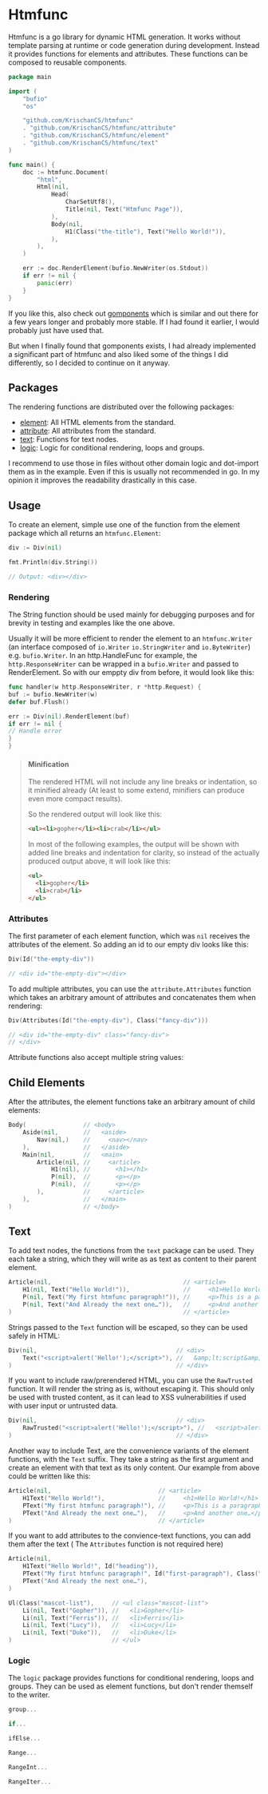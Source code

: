 # Htmfunc

Htmfunc is a go library for dynamic HTML generation. It works without template parsing at runtime or
code generation during development. Instead it provides functions for elements and attributes.
These functions can be composed to reusable components.

```go
package main

import (
	"bufio"
	"os"

	"github.com/KrischanCS/htmfunc"
	. "github.com/KrischanCS/htmfunc/attribute"
	. "github.com/KrischanCS/htmfunc/element"
	. "github.com/KrischanCS/htmfunc/text"
)

func main() {
	doc := htmfunc.Document(
		"html",
		Html(nil,
			Head(
				CharSetUtf8(),
				Title(nil, Text("Htmfunc Page")),
			),
			Body(nil,
				H1(Class("the-title"), Text("Hello World!")),
			),
		),
	)

	err := doc.RenderElement(bufio.NewWriter(os.Stdout))
	if err != nil {
		panic(err)
	}
}

```

If you like this, also check out [gomponents](https://maragu.dev/gomponents) which is similar and
out there for a few years longer and probably more stable. If I had found it earlier, I would
probably just have used that.

But when I finally found that gomponents exists, I had already implemented a significant part of
htmfunc and also liked some of the things I did differently, so I decided to continue on it anyway.

## Packages

The rendering functions are distributed over the following packages:

- [element](https://github.com/KrischanCS/htmfunc/element): All HTML elements from the standard.
- [attribute](https://github.com/KrischanCS/htmfunc/attribute): All attributes from the standard.
- [text](https://github.com/KrischanCS/htmfunc/text): Functions for text nodes.
- [logic](https://github.com/KrischanCS/htmfunc/logic): Logic for conditional rendering, loops and
  groups.

I recommend to use those in files without other domain logic and dot-import them as in the
example. Even if this is usually not recommended in go. In my opinion it improves the readability
drastically in this case.

## Usage

To create an element, simple use one of the function from the element package which all returns
an `htmfunc.Element`:

```go
div := Div(nil)

fmt.Println(div.String())

// Output: <div></div>
```

### Rendering

The String function should be used mainly for debugging purposes and for brevity in testing and
examples like the one above.

Usually it will be more efficient to render the element to an `htmfunc.Writer` (an interface
composed of `io.Writer` `io.StringWriter` and `io.ByteWriter`) e.g. `bufio.Writer`. In an
http.HandleFunc for example, the `http.ResponseWriter` can be wrapped in a `bufio.Writer` and passed
to RenderElement. So with our emppty div from before, it would look like this:

```go
func handler(w http.ResponseWriter, r *http.Request) {
buf := bufio.NewWriter(w)
defer buf.Flush()

err := Div(nil).RenderElement(buf)
if err != nil {
// Handle error
}
}
```

> #### Minification
>
> The rendered HTML will not include any line breaks or indentation, so it minified already (At
> least to some extend, minifiers can produce even more compact results).
>
> So the rendered output will look like this:
>
> ```html
> <ul><li>gopher</li><li>crab</li></ul>
> ```
>
> In most of the following examples, the output will be shown with added line breaks and indentation
> for clarity, so instead of the actually produced output above, it will look like this:
>
> ```html
> <ul>
>   <li>gopher</li>
>   <li>crab</li>
> </ul>

### Attributes

The first parameter of each element function, which was `nil` receives the attributes of the
element. So adding an id to our empty div looks like this:

```go
Div(Id("the-empty-div"))

// <div id="the-empty-div"></div>
```

To add multiple attributes, you can use the `attribute.Attributes` function which takes an arbitrary
amount of attributes and concatenates them when rendering:

```go
Div(Attributes(Id("the-empty-div"), Class("fancy-div")))

// <div id="the-empty-div" class="fancy-div">
// </div>
```

Attribute functions also accept multiple string values:

<!--
```go
Div(Class("fancy-div", "glows-in-the-dark"))

// <div class="fancy-div glows-in-the-dark"></div>)
```
-->

## Child Elements

After the attributes, the element functions take an arbitrary amount of child elements:

```go
Body(                // <body>
    Aside(nil,       //   <aside>
        Nav(nil,)    //     <nav></nav>
    ),               //   </aside>
    Main(nil,        //   <main>
        Article(nil, //     <article>
            H1(nil), //       <h1></h1>
            P(nil),  //       <p></p>
            P(nil),  //       <p></p>
        ),           //     </article>
    ),               //   </main>
)                    // </body>
```

## Text

To add text nodes, the functions from the `text` package can be used. They each take a string, which
they will write as as text as content to their parent element.

```go
Article(nil,                                     // <article>
    H1(nil, Text("Hello World!")),               //     <h1>Hello World!</h1>
    P(nil, Text("My first htmfunc paragraph!")), //     <p>This is a paragraph.</p>
    P(nil, Text("And Already the next one…")),   //     <p>And another one…</p>
)                                                // </article>
```

Strings passed to the `Text` function will be escaped, so they can be used safely in HTML:

<!-- The example is double escaped (& -> &amp;) to display it correctly in the rendered markdown -->
```go
Div(nil,                                       // <div>
    Text("<script>alert('Hello!');</script>"), //   &amp;lt;script&amp;gt;alert('Hello!');&amp;lt;/script&amp;gt;
)                                              // </div>
```

If you want to include raw/prerendered HTML, you can use the `RawTrusted` function. It will render
the string as is, without escaping it. This should only be used with trusted content, as it can
lead to XSS vulnerabilities if used with user input or untrusted data.

```go
Div(nil,                                       // <div>
    RawTrusted("<script>alert('Hello!');</script>"), //   <script>alert('Hello!');</script>
)                                              // </div>
```

Another way to include Text, are the convenience variants of the element functions, with the `Text`
suffix. They take a string as the first argument and create an element with that text as its only 
content. Our example from above could be written like this:

```go
Article(nil,                              // <article>
    H1Text("Hello World!"),               //     <h1>Hello World!</h1>
    PText("My first htmfunc paragraph!"), //     <p>This is a paragraph.</p>
    PText("And Already the next one…"),   //     <p>And another one…</p>
)                                         // </article>
```

If you want to add attributes to the convience-text functions, you can add them after the text (
The `Attributes` function is not required here)


```go
Article(nil,                                                                      // <article>
    H1Text("Hello World!", Id("heading")),                                        //     <h1 id="heading">Hello World!</h1>
    PText("My first htmfunc paragraph!", Id("first-paragraph"), Class("opener")), //     <p id="first-paragraph" class="opener">This is a paragraph.</p>
    PText("And Already the next one…"),                                           //     <p>And another one…</p>
)                                                                                 // </article>
```

```go
Ul(Class("mascot-list"),     // <ul class="mascot-list">
    Li(nil, Text("Gopher")), //   <li>Gopher</li>
    Li(nil, Text("Ferris")), //   <li>Ferris</li>
    Li(nil, Text("Lucy")),   //   <li>Lucy</li>
    Li(nil, Text("Duke")),   //   <li>Duke</li>
)                            // </ul>
```

### Logic

The `logic` package provides functions for conditional rendering, loops and groups. They can be
used as element functions, but don't render themself to the writer.

```go
group...
```

```go
if...
```

```go
ifElse...
```

```go
Range...
```

```go
RangeInt...
```

```go
RangeIter...
```
